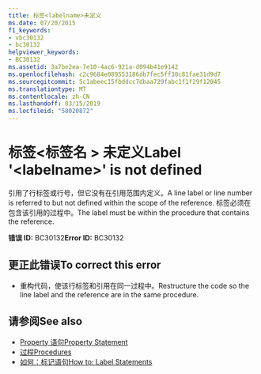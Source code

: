 ```yaml
---
title: 标签<labelname>未定义
ms.date: 07/20/2015
f1_keywords:
- vbc30132
- bc30132
helpviewer_keywords:
- BC30132
ms.assetid: 3a7be2ea-7e10-4ac6-921a-d094b41e9142
ms.openlocfilehash: c2c9684e089553186db7fec5ff30c81fae31d9d7
ms.sourcegitcommit: 5c1abeec15fbddcc7dbaa729fabc1f1f29f12045
ms.translationtype: MT
ms.contentlocale: zh-CN
ms.lasthandoff: 03/15/2019
ms.locfileid: "58020872"
---
```

# <a name="label-labelname-is-not-defined"></a><span data-ttu-id="7a793-102">标签\<标签名 > 未定义</span><span class="sxs-lookup"><span data-stu-id="7a793-102">Label '\<labelname>' is not defined</span></span>
<span data-ttu-id="7a793-103">引用了行标签或行号，但它没有在引用范围内定义。</span><span class="sxs-lookup"><span data-stu-id="7a793-103">A line label or line number is referred to but not defined within the scope of the reference.</span></span> <span data-ttu-id="7a793-104">标签必须在包含该引用的过程中。</span><span class="sxs-lookup"><span data-stu-id="7a793-104">The label must be within the procedure that contains the reference.</span></span>  
  
 <span data-ttu-id="7a793-105">**错误 ID:** BC30132</span><span class="sxs-lookup"><span data-stu-id="7a793-105">**Error ID:** BC30132</span></span>  
  
## <a name="to-correct-this-error"></a><span data-ttu-id="7a793-106">更正此错误</span><span class="sxs-lookup"><span data-stu-id="7a793-106">To correct this error</span></span>  
  
-   <span data-ttu-id="7a793-107">重构代码，使该行标签和引用在同一过程中。</span><span class="sxs-lookup"><span data-stu-id="7a793-107">Restructure the code so the line label and the reference are in the same procedure.</span></span>  
  
## <a name="see-also"></a><span data-ttu-id="7a793-108">请参阅</span><span class="sxs-lookup"><span data-stu-id="7a793-108">See also</span></span>

- [<span data-ttu-id="7a793-109">Property 语句</span><span class="sxs-lookup"><span data-stu-id="7a793-109">Property Statement</span></span>](../../visual-basic/language-reference/statements/property-statement.md)
- [<span data-ttu-id="7a793-110">过程</span><span class="sxs-lookup"><span data-stu-id="7a793-110">Procedures</span></span>](../../visual-basic/programming-guide/language-features/procedures/index.md)
- [<span data-ttu-id="7a793-111">如何：标记语句</span><span class="sxs-lookup"><span data-stu-id="7a793-111">How to: Label Statements</span></span>](../../visual-basic/programming-guide/program-structure/how-to-label-statements.md)
